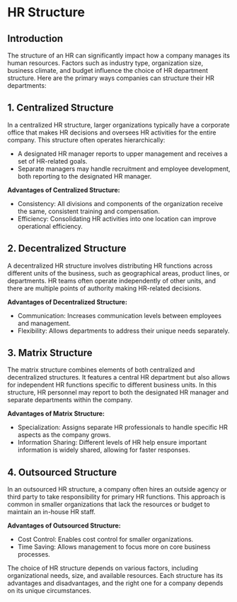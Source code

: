# HR Structure

## Introduction

The structure of an HR can significantly impact how a company manages its human resources. Factors such as industry type, organization size, business climate, and budget influence the choice of HR department structure. Here are the primary ways companies can structure their HR departments:

## 1. Centralized Structure

In a centralized HR structure, larger organizations typically have a corporate office that makes HR decisions and oversees HR activities for the entire company. This structure often operates hierarchically:

- A designated HR manager reports to upper management and receives a set of HR-related goals.
- Separate managers may handle recruitment and employee development, both reporting to the designated HR manager.

**Advantages of Centralized Structure:**
- Consistency: All divisions and components of the organization receive the same, consistent training and compensation.
- Efficiency: Consolidating HR activities into one location can improve operational efficiency.

## 2. Decentralized Structure

A decentralized HR structure involves distributing HR functions across different units of the business, such as geographical areas, product lines, or departments. HR teams often operate independently of other units, and there are multiple points of authority making HR-related decisions. 

**Advantages of Decentralized Structure:**
- Communication: Increases communication levels between employees and management.
- Flexibility: Allows departments to address their unique needs separately.

## 3. Matrix Structure

The matrix structure combines elements of both centralized and decentralized structures. It features a central HR department but also allows for independent HR functions specific to different business units. In this structure, HR personnel may report to both the designated HR manager and separate departments within the company.

**Advantages of Matrix Structure:**
- Specialization: Assigns separate HR professionals to handle specific HR aspects as the company grows.
- Information Sharing: Different levels of HR help ensure important information is widely shared, allowing for faster responses.

## 4. Outsourced Structure

In an outsourced HR structure, a company often hires an outside agency or third party to take responsibility for primary HR functions. This approach is common in smaller organizations that lack the resources or budget to maintain an in-house HR staff.

**Advantages of Outsourced Structure:**
- Cost Control: Enables cost control for smaller organizations.
- Time Saving: Allows management to focus more on core business processes.

The choice of HR structure depends on various factors, including organizational needs, size, and available resources. Each structure has its advantages and disadvantages, and the right one for a company depends on its unique circumstances.
